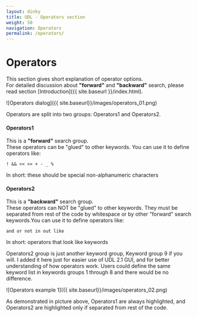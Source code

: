 ```yaml
---
layout: dinky
title: UDL - Operators section
weight: 50
navigation: Operators
permalink: /operators/
---
```


Operators
=========

This section gives short explanation of operator options.    
For detailed discussion about __"forward"__ and __"backward"__ search, please read 
section [Introduction]({{ site.baseurl }}/index.html).

![Operators dialog]({{ site.baseurl}}/images/operators_01.png)

Operators are split into two groups: Operators1 and Operators2.

#### Operators1

This is a __"forward"__ search group.      
These operators can be "glued" to other keywords. You can use it to define operators like:

    ! && << >> + - _ %

In short: these should be special non-alphanumeric characters

#### Operators2

This is a __"backward"__ search group.     
These operators can NOT be "glued" to other keywords. They must be separated from rest of the code by whitespace 
or by other "forward" search keywords.You can use it to define operators like:

    and or not in out like

In short: operators that look like keywords

Operators2 group is just another keyword group, Keyword group 9 if you will. 
I added it here just for easier use of UDL 2.1 GUI, and for better understanding of how operators work. 
Users could define the same keyword list in keywords groups 1 through 8 and there would be no difference.

![Operators example 1]({{ site.baseurl}}/images/operators_02.png)

As demonstrated in picture above, Operators1 are always highlighted, 
and Operators2 are highlighted only if separated from rest of the code.


